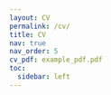 ```yaml
---
layout: CV
permalink: /cv/
title: CV
nav: true
nav_order: 5
cv_pdf: example_pdf.pdf
toc:
  sidebar: left
---
```

